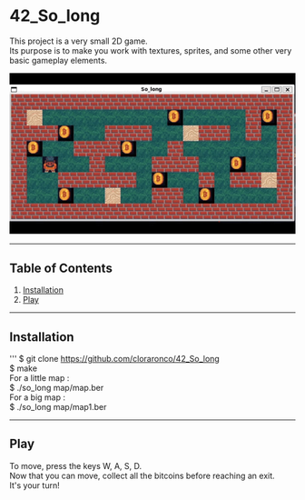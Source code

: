 # 42_So_long
This project is a very small 2D game.  
Its purpose is to make you work with textures, sprites, and some other very basic gameplay elements.  

![](https://github.com/cloraronco/42_So_long/blob/master/solong_demoGIF.gif)

***
## Table of Contents
1. [Installation](#installation)
2. [Play](#play)
***
## Installation
'''
$ git clone https://github.com/cloraronco/42_So_long  
$ make  
For a little map :  
$ ./so_long map/map.ber  
For a big map :  
$ ./so_long map/map1.ber  
***
## Play
To move, press the keys W, A, S, D.  
Now that you can move, collect all the bitcoins before reaching an exit.  
It's your turn!  
